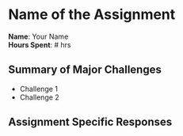 # Name of the Assignment

**Name**: Your Name<br>
**Hours Spent**: # hrs

## Summary of Major Challenges

* Challenge 1
* Challenge 2

## Assignment Specific Responses
